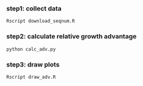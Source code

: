 
### step1: collect data

```
Rscript download_seqnum.R
```
### step2: calculate relative growth advantage
```
python calc_adv.py
```
### step3: draw plots
```
Rscript draw_adv.R
```